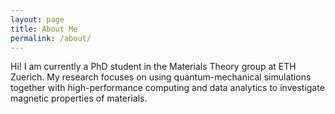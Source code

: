 ```yaml
---
layout: page
title: About Me
permalink: /about/
---
```


Hi! I am currently a PhD student in the Materials Theory group at ETH Zuerich. My research focuses on using quantum-mechanical simulations together with high-performance computing and data analytics to investigate magnetic properties of materials. 
